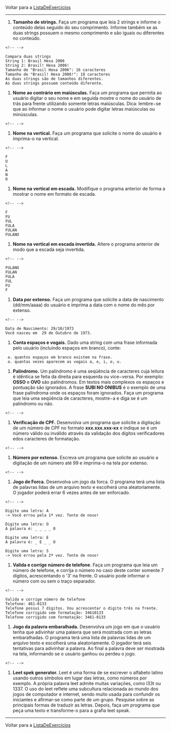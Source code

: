 Voltar para a [ListaDeExercicios](ListaDeExercicios "wikilink")

------------------------------------------------------------------------

1.  **Tamanho de strings.** Faça um programa que leia 2 strings e
    informe o conteúdo delas seguido do seu comprimento. Informe também
    se as duas strings possuem o mesmo comprimento e são iguais ou
    diferentes no conteúdo.

```{=html}
<!-- -->
```
    Compara duas strings
    String 1: Brasil Hexa 2006
    String 2: Brasil! Hexa 2006!
    Tamanho de "Brasil Hexa 2006": 16 caracteres
    Tamanho de "Brasil! Hexa 2006!": 18 caracteres
    As duas strings são de tamanhos diferentes.
    As duas strings possuem conteúdo diferente.
      

1.  **Nome ao contrário em maiúsculas.** Faça um programa que permita ao
    usuário digitar o seu nome e em seguida mostre o nome do usuário de
    trás para frente utilizando somente letras maiúsculas. Dica:
    lembre−se que ao informar o nome o usuário pode digitar letras
    maiúsculas ou minúsculas.

```{=html}
<!-- -->
```
1.  **Nome na vertical.** Faça um programa que solicite o nome do
    usuário e imprima-o na vertical.

```{=html}
<!-- -->
```
    F
    U
    L
    A
    N
    O
      

1.  **Nome na vertical em escada.** Modifique o programa anterior de
    forma a mostrar o nome em formato de escada.

```{=html}
<!-- -->
```
    F
    FU
    FUL
    FULA
    FULAN
    FULANO
      

1.  **Nome na vertical em escada invertida.** Altere o programa anterior
    de modo que a escada seja invertida.

```{=html}
<!-- -->
```
    FULANO
    FULAN
    FULA
    FUL
    FU
    F
      

1.  **Data por extenso.** Faça um programa que solicite a data de
    nascimento (dd/mm/aaaa) do usuário e imprima a data com o nome do
    mês por extenso.

```{=html}
<!-- -->
```
    Data de Nascimento: 29/10/1973
    Você nasceu em  29 de Outubro de 1973.
      

1.  **Conta espaços e vogais.** Dado uma string com uma frase informada
    pelo usuário (incluindo espaços em branco), conte:

` a. quantos espaços em branco existem na frase.`\
` a. quantas vezes aparecem as vogais a, e, i, o, u.`

1.  **Palíndromo.** Um palíndromo é uma seqüência de caracteres cuja
    leitura é idêntica se feita da direita para esquerda ou vice−versa.
    Por exemplo: **OSSO** e **OVO** são palíndromos. Em textos mais
    complexos os espaços e pontuação são ignorados. A frase **SUBI NO
    ONIBUS** é o exemplo de uma frase palíndroma onde os espaços foram
    ignorados. Faça um programa que leia uma seqüência de caracteres,
    mostre−a e diga se é um palíndromo ou não.

```{=html}
<!-- -->
```
1.  **Verificação de CPF.** Desenvolva um programa que solicite a
    digitação de um número de CPF no formato **xxx.xxx.xxx-xx** e
    indique se é um número válido ou inválido através da validação dos
    dígitos verificadores edos caracteres de formatação.

```{=html}
<!-- -->
```
1.  **Número por extenso.** Escreva um programa que solicite ao usuário
    a digitação de um número até 99 e imprima-o na tela por extenso.

```{=html}
<!-- -->
```
1.  **Jogo de Forca.** Desenvolva um jogo da forca. O programa terá uma
    lista de palavras lidas de um arquivo texto e escolherá uma
    aleatoriamente. O jogador poderá errar 6 vezes antes de ser
    enforcado.

```{=html}
<!-- -->
```
    Digite uma letra: A
    -> Você errou pela 1ª vez. Tente de novo!

    Digite uma letra: O
    A palavra é: _ _ _ _ O

    Digite uma letra: E
    A palavra é: _ E _ _ O

    Digite uma letra: S
    -> Você errou pela 2ª vez. Tente de novo!
      

1.  **Valida e corrige número de telefone**. Faça um programa que leia
    um número de telefone, e corrija o número no caso deste conter
    somente 7 dígitos, acrescentando o \'3\' na frente. O usuário pode
    informar o número com ou sem o traço separador.

```{=html}
<!-- -->
```
    Valida e corrige número de telefone
    Telefone: 461-0133
    Telefone possui 7 dígitos. Vou acrescentar o digito três na frente.
    Telefone corrigido sem formatação: 34610133
    Telefone corrigido com formatação: 3461-0133
      

1.  **Jogo da palavra embaralhada.** Desenvolva um jogo em que o usuário
    tenha que adivinhar uma palavra que será mostrada com as letras
    embaralhadas. O programa terá uma lista de palavras lidas de um
    arquivo texto e escolherá uma aleatoriamente. O jogador terá seis
    tentativas para adivinhar a palavra. Ao final a palavra deve ser
    mostrada na tela, informando se o usuário ganhou ou perdeu o jogo.

```{=html}
<!-- -->
```
1.  **Leet spek generator.** Leet é uma forma de se escrever o alfabeto
    latino usando outros símbolos em lugar das letras, como números por
    exemplo. A própria palavra leet admite muitas variações, como l33t
    ou 1337. O uso do leet reflete uma subcultura relacionada ao mundo
    dos jogos de computador e internet, sendo muito usada para confundir
    os iniciantes e afirmar-se como parte de um grupo. Pesquise sobre as
    principais formas de traduzir as letras. Depois, faça um programa
    que peça uma texto e transforme-o para a grafia leet speak.

------------------------------------------------------------------------

Voltar para a [ListaDeExercicios](ListaDeExercicios "wikilink")
